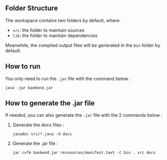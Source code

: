 ## Folder Structure

The workspace contains two folders by default, where:

- `src`: the folder to maintain sources
- `lib`: the folder to maintain dependencies

Meanwhile, the compiled output files will be generated in the `bin` folder by default.

## How to run

You only need to run the `.jar` file with the command below :
```
java -jar bankend.jar
```

## How to generate the .jar file

If needed, you can also generate the `.jar` file with the 2 commands below :
1. Generate the docs files :
    ```
    javadoc src/*.java -d docs
    ```
2. Generate the .jar file :
    ```
    jar cvfm bankend.jar ressources/manifest.text -C bin . src docs
    ```
